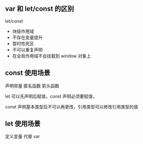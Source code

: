 ## var 和 let/const 的区别

let/const

- 块级作用域
- 不存在变量提升
- 暂时性死区
- 不可以重复声明
- 在全局作用域不会挂载到 window 对象上

## const 使用场景

声明常量 匿名函数 箭头函数

let 可以先声明后赋值，const 声明必须要赋值，

const 声明基本类型后不可以再更改，引用类型可以修改引用类型的值

## let 使用场景

定义变量 代替 var
